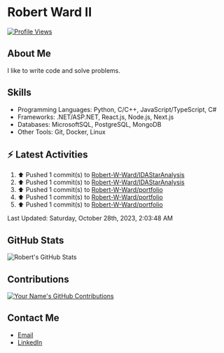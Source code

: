 
# Robert Ward II

[![Profile Views](https://komarev.com/ghpvc/?username=Robert-W-Ward)](https://github.com/Robert-W-Ward)

## About Me
I like to write code and solve problems.

## Skills
- Programming Languages: Python, C/C++, JavaScript/TypeScript, C#
- Frameworks: .NET/ASP.NET, React.js, Node.js, Next.js
- Databases: MicrosoftSQL, PostgreSQL, MongoDB
- Other Tools: Git, Docker, Linux

## :zap: Latest Activities
<!--RECENT_ACTIVITY:start-->
1. ⬆️ Pushed 1 commit(s) to [Robert-W-Ward/IDAStarAnalysis](https://github.com/Robert-W-Ward/IDAStarAnalysis)
2. ⬆️ Pushed 1 commit(s) to [Robert-W-Ward/IDAStarAnalysis](https://github.com/Robert-W-Ward/IDAStarAnalysis)
3. ⬆️ Pushed 1 commit(s) to [Robert-W-Ward/portfolio](https://github.com/Robert-W-Ward/portfolio)
4. ⬆️ Pushed 1 commit(s) to [Robert-W-Ward/portfolio](https://github.com/Robert-W-Ward/portfolio)
5. ⬆️ Pushed 1 commit(s) to [Robert-W-Ward/portfolio](https://github.com/Robert-W-Ward/portfolio)
<!--RECENT_ACTIVITY:end-->

<!--RECENT_ACTIVITY:last_update-->
Last Updated: Saturday, October 28th, 2023, 2:03:48 AM
<!--RECENT_ACTIVITY:last_update_end-->

<!--END_SECTIN:activity-->
## GitHub Stats
![Robert's GitHub Stats](https://github-readme-stats.vercel.app/api?username=Robert-W-Ward&show_icons=true&theme=radical)

## Contributions
[![Your Name's GitHub Contributions](https://github-readme-streak-stats.herokuapp.com/?user=Robert-W-Ward&theme=radical)](https://github.com/your-username)

## Contact Me
- [Email](mailto:robertwesleyward2019@gmail.com)
- [LinkedIn](https://linkedin.com/in/https://www.linkedin.com/in/robert-ward-ii/)
